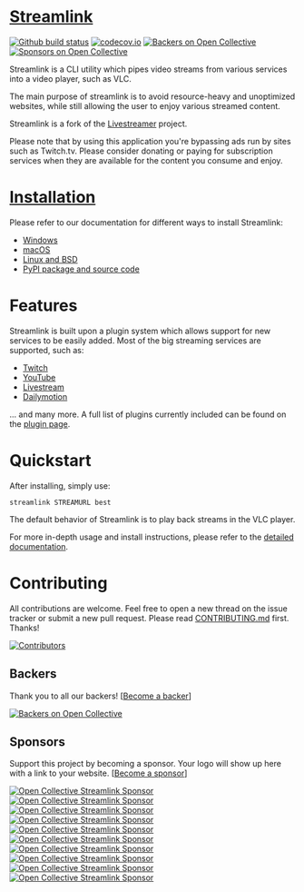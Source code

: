 # [Streamlink][streamlink-website]

[![Github build status][workflow-status-badge]][workflow-status]
[![codecov.io][codecov-coverage-badge]][codecov-coverage] [![Backers on Open Collective][opencollective-backers-badge]](#backers) [![Sponsors on Open Collective][opencollective-sponsors-badge]](#sponsors)

Streamlink is a CLI utility which pipes video streams from various services into a video player, such as VLC.

The main purpose of streamlink is to avoid resource-heavy and unoptimized websites, while still allowing the user to enjoy various streamed content.

Streamlink is a fork of the [Livestreamer][livestreamer] project.

Please note that by using this application you're bypassing ads run by
sites such as Twitch.tv. Please consider donating or paying for subscription
services when they are available for the content you consume and enjoy.


# [Installation][streamlink-installation]

Please refer to our documentation for different ways to install Streamlink:

- [Windows][streamlink-installation-windows]
- [macOS][streamlink-installation-macos]
- [Linux and BSD][streamlink-installation-linux-and-bsd]
- [PyPI package and source code][streamlink-installation-pypi-source]

# Features

Streamlink is built upon a plugin system which allows support for new services to be easily added.
Most of the big streaming services are supported, such as:

- [Twitch](https://www.twitch.tv)
- [YouTube](https://www.youtube.com)
- [Livestream](https://livestream.com)
- [Dailymotion](https://www.dailymotion.com)

... and many more. A full list of plugins currently included can be found on the [plugin page][streamlink-plugins].


# Quickstart

After installing, simply use:

```
streamlink STREAMURL best
```

The default behavior of Streamlink is to play back streams in the VLC player.

For more in-depth usage and install instructions, please refer to the [detailed documentation][streamlink-documentation].


# Contributing

All contributions are welcome.
Feel free to open a new thread on the issue tracker or submit a new pull request.
Please read [CONTRIBUTING.md][contributing] first. Thanks!

[![Contributors][opencollective-contributors]][contributors]


## Backers

Thank you to all our backers! \[[Become a backer][opencollective-backer]\]

[![Backers on Open Collective][opencollective-backers-image]][opencollective-backers]


## Sponsors

Support this project by becoming a sponsor. Your logo will show up here with a link to your website. \[[Become a sponsor][opencollective-sponsor]\]

[![Open Collective Streamlink Sponsor](https://opencollective.com/streamlink/sponsor/0/avatar.svg)](https://opencollective.com/streamlink/sponsor/0/website)
[![Open Collective Streamlink Sponsor](https://opencollective.com/streamlink/sponsor/1/avatar.svg)](https://opencollective.com/streamlink/sponsor/1/website)
[![Open Collective Streamlink Sponsor](https://opencollective.com/streamlink/sponsor/2/avatar.svg)](https://opencollective.com/streamlink/sponsor/2/website)
[![Open Collective Streamlink Sponsor](https://opencollective.com/streamlink/sponsor/3/avatar.svg)](https://opencollective.com/streamlink/sponsor/3/website)
[![Open Collective Streamlink Sponsor](https://opencollective.com/streamlink/sponsor/4/avatar.svg)](https://opencollective.com/streamlink/sponsor/4/website)
[![Open Collective Streamlink Sponsor](https://opencollective.com/streamlink/sponsor/5/avatar.svg)](https://opencollective.com/streamlink/sponsor/5/website)
[![Open Collective Streamlink Sponsor](https://opencollective.com/streamlink/sponsor/6/avatar.svg)](https://opencollective.com/streamlink/sponsor/6/website)
[![Open Collective Streamlink Sponsor](https://opencollective.com/streamlink/sponsor/7/avatar.svg)](https://opencollective.com/streamlink/sponsor/7/website)
[![Open Collective Streamlink Sponsor](https://opencollective.com/streamlink/sponsor/8/avatar.svg)](https://opencollective.com/streamlink/sponsor/8/website)
[![Open Collective Streamlink Sponsor](https://opencollective.com/streamlink/sponsor/9/avatar.svg)](https://opencollective.com/streamlink/sponsor/9/website)


  [streamlink-website]: https://streamlink.github.io
  [streamlink-plugins]: https://streamlink.github.io/plugins.html
  [streamlink-documentation]: https://streamlink.github.io/cli.html
  [streamlink-installation]: https://streamlink.github.io/install.html
  [streamlink-installation-windows]: https://streamlink.github.io/install.html#windows
  [streamlink-installation-macos]: https://streamlink.github.io/install.html#macos
  [streamlink-installation-linux-and-bsd]: https://streamlink.github.io/install.html#linux-and-bsd
  [streamlink-installation-pypi-source]: https://streamlink.github.io/install.html#pypi-package-and-source-code
  [livestreamer]: https://github.com/chrippa/livestreamer
  [contributing]: https://github.com/streamlink/streamlink/blob/master/CONTRIBUTING.md
  [changelog]: https://github.com/streamlink/streamlink/blob/master/CHANGELOG.rst
  [contributors]: https://github.com/streamlink/streamlink/graphs/contributors
  [workflow-status]: https://github.com/streamlink/streamlink/actions?query=event%3Apush
  [workflow-status-badge]: https://github.com/streamlink/streamlink/workflows/Test,%20build%20and%20deploy/badge.svg?branch=master&event=push
  [codecov-coverage]: https://codecov.io/github/streamlink/streamlink?branch=master
  [codecov-coverage-badge]: https://codecov.io/github/streamlink/streamlink/coverage.svg?branch=master
  [opencollective-contributors]: https://opencollective.com/streamlink/contributors.svg?width=890
  [opencollective-backer]: https://opencollective.com/streamlink#backer
  [opencollective-backers]: https://opencollective.com/streamlink#backers
  [opencollective-backers-image]: https://opencollective.com/streamlink/backers.svg?width=890
  [opencollective-sponsor]: https://opencollective.com/streamlink#sponsor
  [opencollective-backers-badge]: https://opencollective.com/streamlink/backers/badge.svg
  [opencollective-sponsors-badge]: https://opencollective.com/streamlink/sponsors/badge.svg
